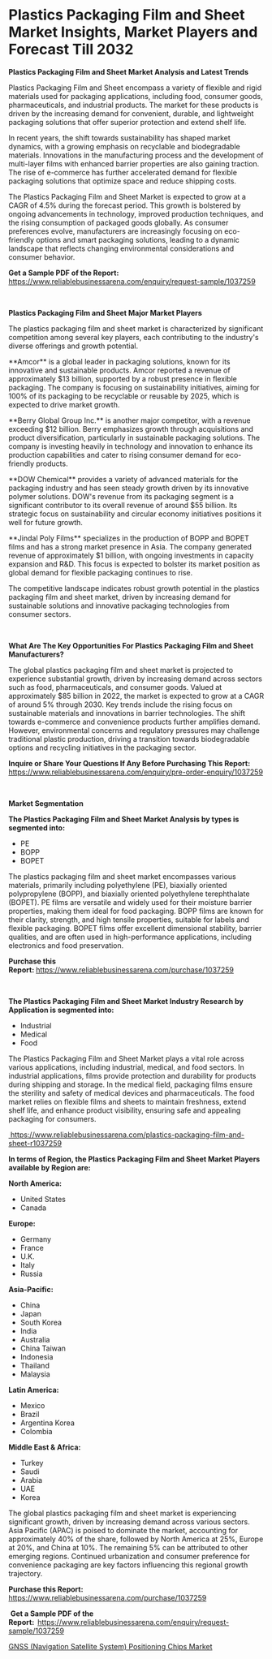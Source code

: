 <p><h1>Plastics Packaging Film and Sheet Market Insights, Market Players and Forecast Till 2032</h1></p><p><strong>Plastics Packaging Film and Sheet Market Analysis and Latest Trends</strong></p>
<p><p>Plastics Packaging Film and Sheet encompass a variety of flexible and rigid materials used for packaging applications, including food, consumer goods, pharmaceuticals, and industrial products. The market for these products is driven by the increasing demand for convenient, durable, and lightweight packaging solutions that offer superior protection and extend shelf life. </p><p>In recent years, the shift towards sustainability has shaped market dynamics, with a growing emphasis on recyclable and biodegradable materials. Innovations in the manufacturing process and the development of multi-layer films with enhanced barrier properties are also gaining traction. The rise of e-commerce has further accelerated demand for flexible packaging solutions that optimize space and reduce shipping costs. </p><p>The Plastics Packaging Film and Sheet Market is expected to grow at a CAGR of 4.5% during the forecast period. This growth is bolstered by ongoing advancements in technology, improved production techniques, and the rising consumption of packaged goods globally. As consumer preferences evolve, manufacturers are increasingly focusing on eco-friendly options and smart packaging solutions, leading to a dynamic landscape that reflects changing environmental considerations and consumer behavior.</p></p>
<p><strong>Get a Sample PDF of the Report:&nbsp;</strong> <a href="https://www.reliablebusinessarena.com/enquiry/request-sample/1037259?utm_campaign=3173&utm_medium=2&utm_source=Github&utm_content=ia&utm_term=21032025&utm_id=plastics-packaging-film-and-sheet">https://www.reliablebusinessarena.com/enquiry/request-sample/1037259</a></p>
<p>&nbsp;</p>
<p><strong>Plastics Packaging Film and Sheet Major Market Players</strong></p>
<p><p>The plastics packaging film and sheet market is characterized by significant competition among several key players, each contributing to the industry's diverse offerings and growth potential.</p><p>**Amcor** is a global leader in packaging solutions, known for its innovative and sustainable products. Amcor reported a revenue of approximately $13 billion, supported by a robust presence in flexible packaging. The company is focusing on sustainability initiatives, aiming for 100% of its packaging to be recyclable or reusable by 2025, which is expected to drive market growth.</p><p>**Berry Global Group Inc.** is another major competitor, with a revenue exceeding $12 billion. Berry emphasizes growth through acquisitions and product diversification, particularly in sustainable packaging solutions. The company is investing heavily in technology and innovation to enhance its production capabilities and cater to rising consumer demand for eco-friendly products.</p><p>**DOW Chemical** provides a variety of advanced materials for the packaging industry and has seen steady growth driven by its innovative polymer solutions. DOW's revenue from its packaging segment is a significant contributor to its overall revenue of around $55 billion. Its strategic focus on sustainability and circular economy initiatives positions it well for future growth.</p><p>**Jindal Poly Films** specializes in the production of BOPP and BOPET films and has a strong market presence in Asia. The company generated revenue of approximately $1 billion, with ongoing investments in capacity expansion and R&D. This focus is expected to bolster its market position as global demand for flexible packaging continues to rise.</p><p>The competitive landscape indicates robust growth potential in the plastics packaging film and sheet market, driven by increasing demand for sustainable solutions and innovative packaging technologies from consumer sectors.</p></p>
<p>&nbsp;</p>
<p><strong>What Are The Key Opportunities For Plastics Packaging Film and Sheet Manufacturers?</strong></p>
<p><p>The global plastics packaging film and sheet market is projected to experience substantial growth, driven by increasing demand across sectors such as food, pharmaceuticals, and consumer goods. Valued at approximately $85 billion in 2022, the market is expected to grow at a CAGR of around 5% through 2030. Key trends include the rising focus on sustainable materials and innovations in barrier technologies. The shift towards e-commerce and convenience products further amplifies demand. However, environmental concerns and regulatory pressures may challenge traditional plastic production, driving a transition towards biodegradable options and recycling initiatives in the packaging sector.</p></p>
<p><strong>Inquire or Share Your Questions If Any Before Purchasing This Report:</strong> <a href="https://www.reliablebusinessarena.com/enquiry/pre-order-enquiry/1037259?utm_campaign=3173&utm_medium=2&utm_source=Github&utm_content=ia&utm_term=21032025&utm_id=plastics-packaging-film-and-sheet">https://www.reliablebusinessarena.com/enquiry/pre-order-enquiry/1037259</a></p>
<p>&nbsp;</p>
<p><strong>Market Segmentation</strong></p>
<p><strong>The Plastics Packaging Film and Sheet Market Analysis by types is segmented into:</strong></p>
<p><ul><li>PE</li><li>BOPP</li><li>BOPET</li></ul></p>
<p><p>The plastics packaging film and sheet market encompasses various materials, primarily including polyethylene (PE), biaxially oriented polypropylene (BOPP), and biaxially oriented polyethylene terephthalate (BOPET). PE films are versatile and widely used for their moisture barrier properties, making them ideal for food packaging. BOPP films are known for their clarity, strength, and high tensile properties, suitable for labels and flexible packaging. BOPET films offer excellent dimensional stability, barrier qualities, and are often used in high-performance applications, including electronics and food preservation.</p></p>
<p><strong>Purchase this Report:&nbsp;</strong><a href="https://www.reliablebusinessarena.com/purchase/1037259?utm_campaign=3173&utm_medium=2&utm_source=Github&utm_content=ia&utm_term=21032025&utm_id=plastics-packaging-film-and-sheet">https://www.reliablebusinessarena.com/purchase/1037259</a></p>
<p>&nbsp;</p>
<p><strong>The Plastics Packaging Film and Sheet Market Industry Research by Application is segmented into:</strong></p>
<p><ul><li>Industrial</li><li>Medical</li><li>Food</li></ul></p>
<p><p>The Plastics Packaging Film and Sheet Market plays a vital role across various applications, including industrial, medical, and food sectors. In industrial applications, films provide protection and durability for products during shipping and storage. In the medical field, packaging films ensure the sterility and safety of medical devices and pharmaceuticals. The food market relies on flexible films and sheets to maintain freshness, extend shelf life, and enhance product visibility, ensuring safe and appealing packaging for consumers.</p></p>
<p><a href="https://www.reliablebusinessarena.com/plastics-packaging-film-and-sheet-r1037259?utm_campaign=3173&utm_medium=2&utm_source=Github&utm_content=ia&utm_term=21032025&utm_id=plastics-packaging-film-and-sheet">&nbsp;https://www.reliablebusinessarena.com/plastics-packaging-film-and-sheet-r1037259</a></p>
<p><strong>In terms of Region, the Plastics Packaging Film and Sheet Market Players available by Region are:</strong></p>
<p>
    <p> <strong> North America: </strong>
        <ul>
            <li>United States</li>
            <li>Canada</li>
        </ul>
        </p> 
    <p> <strong> Europe: </strong>
        <ul>
            <li>Germany</li>
            <li>France</li>
            <li>U.K.</li>
            <li>Italy</li>
            <li>Russia</li>
        </ul>
        </p> 
    <p> <strong> Asia-Pacific: </strong>
        <ul>
            <li>China</li>
            <li>Japan</li>
            <li>South Korea</li>
            <li>India</li>
            <li>Australia</li>
            <li>China Taiwan</li>
            <li>Indonesia</li>
            <li>Thailand</li>
            <li>Malaysia</li>
        </ul>
        </p> 
    <p> <strong> Latin America: </strong>
        <ul>
            <li>Mexico</li>
            <li>Brazil</li>
            <li>Argentina Korea</li>
            <li>Colombia</li>
        </ul>
        </p> 
    <p> <strong> Middle East & Africa: </strong>
        <ul>
            <li>Turkey</li>
            <li>Saudi</li>
            <li>Arabia</li>
            <li>UAE</li>
            <li>Korea</li>
        </ul>
    </p>
    </p>
<p><p>The global plastics packaging film and sheet market is experiencing significant growth, driven by increasing demand across various sectors. Asia Pacific (APAC) is poised to dominate the market, accounting for approximately 40% of the share, followed by North America at 25%, Europe at 20%, and China at 10%. The remaining 5% can be attributed to other emerging regions. Continued urbanization and consumer preference for convenience packaging are key factors influencing this regional growth trajectory.</p></p>
<p><strong>Purchase this Report: </strong><a href="https://www.reliablebusinessarena.com/purchase/1037259?utm_campaign=3173&utm_medium=2&utm_source=Github&utm_content=ia&utm_term=21032025&utm_id=plastics-packaging-film-and-sheet">https://www.reliablebusinessarena.com/purchase/1037259</a></p>
<p>&nbsp;<strong>Get a Sample PDF of the Report:&nbsp;&nbsp;</strong><a href="https://www.reliablebusinessarena.com/enquiry/request-sample/1037259?utm_campaign=3173&utm_medium=2&utm_source=Github&utm_content=ia&utm_term=21032025&utm_id=plastics-packaging-film-and-sheet">https://www.reliablebusinessarena.com/enquiry/request-sample/1037259</a></p>
<p><strong></strong></p>
<p><p><a href="https://github.com/geyangvayora/Market-Research-Report-List-1/blob/main/gnss-navigation-satellite-system-positioning-chips-market.md?utm_campaign=3173&utm_medium=2&utm_source=Github&utm_content=ia&utm_term=21032025&utm_id=plastics-packaging-film-and-sheet">GNSS (Navigation Satellite System) Positioning Chips Market</a></p></p>